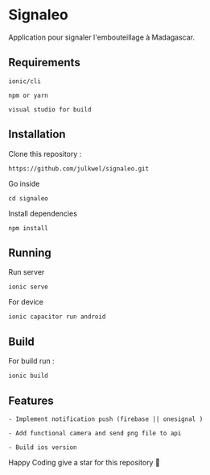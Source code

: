 # Signaleo

Application pour signaler l'embouteillage à Madagascar.

## Requirements

`ionic/cli`

`npm or yarn`

`visual studio for build`


## Installation

Clone this repository : 

`https://github.com/julkwel/signaleo.git`

Go inside

`cd signaleo`

Install dependencies

`npm install`

## Running

Run server

`ionic serve`

For device 

`ionic capacitor run android`

## Build

For build run :

`ionic build`

## Features

`- Implement notification push (firebase || onesignal ) `

`- Add functional camera and send png file to api`

`- Build ios version`

Happy Coding give a star for this repository 🥰
